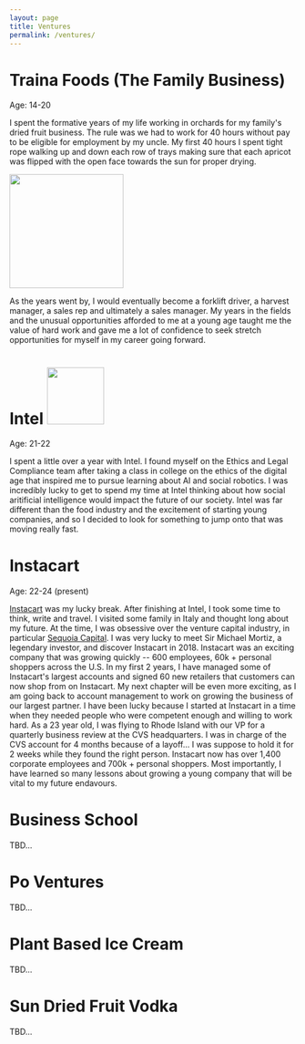 ```yaml
---
layout: page
title: Ventures
permalink: /ventures/
---
```


# **Traina Foods (The Family Business)**
Age: 14-20

I spent the formative years of my life working in orchards for my family's dried fruit business. The rule was we had to work for 40 hours without pay to be eligible for employment by my uncle. My first 40 hours I spent tight rope walking up and down each row of trays making sure that each apricot was flipped with the open face towards the sun for proper drying. 

<img src="{{site.imgurl}}/apricots.JPG" height="200" />

As the years went by, I would eventually become a forklift driver, a harvest manager, a sales rep and ultimately a sales manager. My years in the fields and the unusual opportunities afforded to me at a young age taught me the value of hard work and gave me a lot of confidence to seek stretch opportunities for myself in my career going forward.  

# **Intel** <img src="{{site.imgurl}}/intel.png" height="100" />
Age: 21-22

I spent a little over a year with Intel. I found myself on the Ethics and Legal Compliance team after taking a class in college on the ethics of the digital age that inspired me to pursue learning about AI and social robotics. I was incredibly lucky to get to spend my time at Intel thinking about how social aritificial intelligence would impact the future of our society. Intel was far different than the food industry and the excitement of starting young companies, and so I decided to look for something to jump onto that was moving really fast. 

# **Instacart**
Age: 22-24 (present)

[Instacart](https://www.instacart.com/) was my lucky break. After finishing at Intel, I took some time to think, write and travel. I visited some family in Italy and thought long about my future. At the time, I was obsessive over the venture capital industry, in particular [Sequoia Capital](https://www.sequoiacap.com/). I was very lucky to meet Sir Michael Mortiz, a legendary investor, and discover Instacart in 2018. Instacart was an exciting company that was growing quickly -- 600 employees, 60k + personal shoppers across the U.S. In my first 2 years, I have managed some of Instacart's largest accounts and signed 60 new retailers that customers can now shop from on Instacart. My next chapter will be even more exciting, as I am going back to account management to work on growing the business of our largest partner. I have been lucky because I started at Instacart in a time when they needed people who were competent enough and willing to work hard. As a 23 year old, I was flying to Rhode Island with our VP for a quarterly business review at the CVS headquarters. I was in charge of the CVS account for 4 months because of a layoff... I was suppose to hold it for 2 weeks while they found the right person. Instacart now has over 1,400 corporate employees and 700k + personal shoppers. Most importantly, I have learned so many lessons about growing a young company that will be vital to my future endavours. 


# **Business School**
TBD...

# **Po Ventures**
TBD...

# **Plant Based Ice Cream**
TBD...

# **Sun Dried Fruit Vodka**
TBD...


